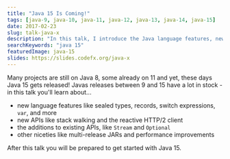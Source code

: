 ```yaml
---
title: "Java 15 Is Coming!"
tags: [java-9, java-10, java-11, java-12, java-13, java-14, java-15]
date: 2017-02-23
slug: talk-java-x
description: "In this talk, I introduce the Java language features, new/updated APIs, and new JVM capabilities that recent Java releases brought to the ecosystem"
searchKeywords: "java 15"
featuredImage: java-15
slides: https://slides.codefx.org/java-x
---
```


Many projects are still on Java 8, some already on 11 and yet, these days Java 15 gets released!
Javas releases between 9 and 15 have a lot in stock - in this talk you'll learn about...

* new language features like sealed types, records, switch expressions, `var`, and more
* new APIs like stack walking and the reactive HTTP/2 client
* the additions to existing APIs, like `Stream` and `Optional`
* other niceties like multi-release JARs and performance improvements

After this talk you will be prepared to get started with Java 15.
